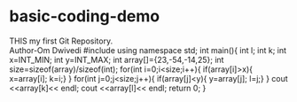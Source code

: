 # basic-coding-demo
THIS my first Git Repository.
<br>
Author-Om Dwivedi
#include<iostream>
using namespace std;
int main(){
    int l;
    int k;
    int x=INT_MIN;
    int y=INT_MAX;
    int array[]={23,-54,-14,25};
    int size=sizeof(array)/sizeof(int);
    for(int i=0;i<size;i++){
      if(array[i]>x){
        x=array[i];
        k=i;}
        }
    for(int j=0;j<size;j++){
      if(array[j]<y){
        y=array[j];
        l=j;}
       }
    cout <<array[k]<< endl;
    cout <<array[l]<< endl;
    return 0;
}